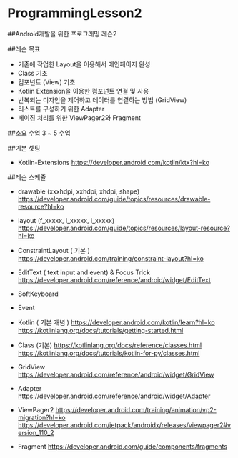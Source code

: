 # ProgrammingLesson2

##Android개발을 위한 프로그래밍 레슨2

##레슨 목표
- 기존에 작업한 Layout을 이용해서 메인페이지 완성
- Class 기초 
- 컴포넌트 (View) 기초
- Kotlin Extension을 이용한 컴포넌트 연결 및 사용
- 반복되는 디자인을 제어하고 데이터를 연결하는 방법 (GridView)
- 리스트를 구성하기 위한 Adapter
- 페이징 처리를 위한 ViewPager2와 Fragment

##소요 수업
3 ~ 5 수업

##기본 셋팅
- Kotlin-Extensions
  https://developer.android.com/kotlin/ktx?hl=ko

##레슨 스케쥴
- drawable (xxxhdpi, xxhdpi, xhdpi, shape)
  https://developer.android.com/guide/topics/resources/drawable-resource?hl=ko
  
- layout (f_xxxxx, l_xxxxx, i_xxxxx)
  https://developer.android.com/guide/topics/resources/layout-resource?hl=ko

- ConstraintLayout ( 기본 )
  https://developer.android.com/training/constraint-layout?hl=ko

- EditText ( text input and event) & Focus Trick
  https://developer.android.com/reference/android/widget/EditText
  
- SoftKeyboard

- Event

- Kotlin ( 기본 개념 )
  https://developer.android.com/kotlin/learn?hl=ko
  https://kotlinlang.org/docs/tutorials/getting-started.html
  
- Class (기본)
  https://kotlinlang.org/docs/reference/classes.html
  https://kotlinlang.org/docs/tutorials/kotlin-for-py/classes.html
  
- GridView
  https://developer.android.com/reference/android/widget/GridView
  
- Adapter
  https://developer.android.com/reference/android/widget/Adapter
  
- ViewPager2
  https://developer.android.com/training/animation/vp2-migration?hl=ko
  https://developer.android.com/jetpack/androidx/releases/viewpager2#version_110_2

- Fragment
  https://developer.android.com/guide/components/fragments
